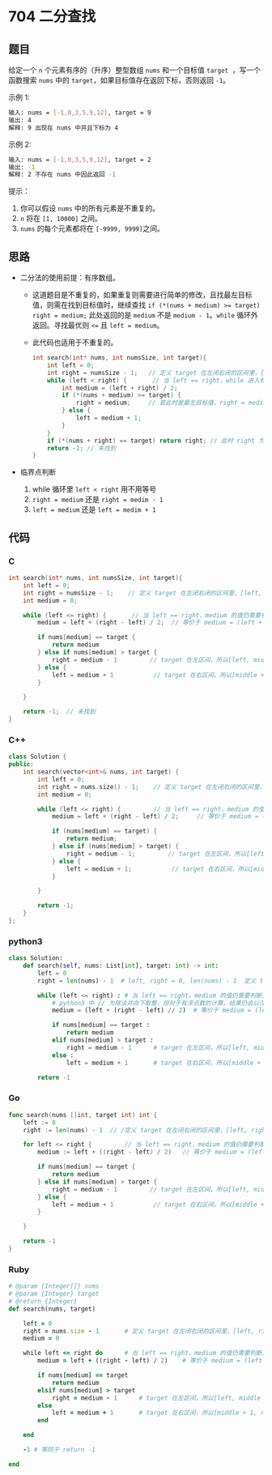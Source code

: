 # 704 二分查找

## 题目

给定一个 `n` 个元素有序的（升序）整型数组 `nums` 和一个目标值 `target`  ，写一个函数搜索 `nums` 中的 `target`，如果目标值存在返回下标，否则返回 `-1`。

示例 1:

``` bash
输入: nums = [-1,0,3,5,9,12], target = 9
输出: 4
解释: 9 出现在 nums 中并且下标为 4
```

示例 2:

``` bash
输入: nums = [-1,0,3,5,9,12], target = 2
输出: -1
解释: 2 不存在 nums 中因此返回 -1
```

提示：

1. 你可以假设 `nums` 中的所有元素是不重复的。
2. `n` 将在 `[1, 10000]` 之间。
3. `nums` 的每个元素都将在 `[-9999, 9999]`之间。

## 思路

* 二分法的使用前提：有序数组。
  * 这道题目是不重复的，如果重复则需要进行简单的修改，且找最左目标值，则需在找到目标值时，继续查找 `if (*(nums + medium) >= target) right = medium;` 此处返回的是 `medium` 不是 `medium - 1`。`while` 循环外返回。寻找最优则 `<=` 且 `left = medium`。
  * 此代码也适用于不重复的。

    ``` c
    int search(int* nums, int numsSize, int target){
        int left = 0;
        int right = numsSize - 1;   // 定义 target 在左闭右闭的区间里，[left, right]
        while (left < right) {       // 当 left == right，while 进入死循环，所以用 <
            int medium = (left + right) / 2;
            if (*(nums + medium) >= target) {
                right = medium;     // 若此时是最左目标值，right = medium -1 会导致找不到 target
            } else {
                left = medium + 1;
            } 
        }
        if (*(nums + right) == target) return right; // 此时 right 为最左目标值
        return -1; // 未找到
    }
    ```

* 临界点判断
  1. while 循环里 `left < right` 用不用等号
  2. `right = medium` 还是 `right = medim - 1`
  3. `left = medium` 还是 `left = medim + 1`

## 代码

### C

``` c
int search(int* nums, int numsSize, int target){
    int left = 0;
    int right = numsSize - 1;    // 定义 target 在左闭右闭的区间里，[left, right]
    int medium = 0;

    while (left <= right) {       // 当 left == right，medium 的值仍需要判断，所以用 <=
        medium = left + (right - left) / 2;  // 等价于 medium = (left + right) / 2;，防止 left + right 的值过大溢出。

        if nums[medium] == target {
            return medium
        } else if nums[medium] > target {
            right = medium - 1         // target 在左区间，所以[left, middle - 1]
        } else {
            left = medium + 1           // target 在右区间，所以[middle + 1, right]
        }

    }

    return -1;  // 未找到
}
```

### C++

``` c++
class Solution {
public:
    int search(vector<int>& nums, int target) {
        int left = 0;
        int right = nums.size() - 1;    // 定义 target 在左闭右闭的区间里，[left, right]。sizeof(nums) 是用来求对象所占内存空间的大小。
        int medium = 0;

        while (left <= right) {         // 当 left == right，medium 的值仍需要判断，所以用 <=
            medium = left + (right - left) / 2;     // 等价于 medium = (left + right) / 2;，防止 left + right 的值过大溢出。

            if (nums[medium] == target) {
                return medium;
            } else if (nums[medium] > target) {
                right = medium - 1;         // target 在左区间，所以[left, middle - 1]
            } else {
                left = medium + 1;           // target 在右区间，所以[middle + 1, right]
            }

        }

        return -1;
    }
};
```

### python3

``` python
class Solution:
    def search(self, nums: List[int], target: int) -> int:
        left = 0
        right = len(nums) - 1  # left, right = 0, len(nums) - 1  定义 target 在左闭右闭的区间里，[left, right]

        while (left <= right) : # 当 left == right，medium 的值仍需要判断，所以用 <=
            # python3 中 // 为除法并向下取整，但对于有浮点数的计算，结果仍会以浮点数形式返回
            medium = (left + (right - left) // 2)  # 等价于 medium = (left + right) / 2;，防止 left + right 的值过大溢出。

            if nums[medium] == target :
                return medium
            elif nums[medium] > target : 
                right = medium - 1      # target 在左区间，所以[left, middle - 1]
            else :
                left = medium + 1       # target 在右区间，所以[middle + 1, right]

        return -1
```

### Go

``` go
func search(nums []int, target int) int {
    left := 0
    right := len(nums) - 1  // /定义 target 在左闭右闭的区间里，[left, right]

    for left <= right {         // 当 left == right，medium 的值仍需要判断，所以用 <=
        medium := left + ((right - left) / 2)   // 等价于 medium = (left + right) / 2;，防止 left + right 的值过大溢出。

        if nums[medium] == target {
            return medium
        } else if nums[medium] > target {
            right = medium - 1         // target 在左区间，所以[left, middle - 1]
        } else {
            left = medium + 1           // target 在右区间，所以[middle + 1, right]
        }

    }

    return -1
}
```

### Ruby

``` ruby
# @param {Integer[]} nums
# @param {Integer} target
# @return {Integer}
def search(nums, target)

    left = 0
    right = nums.size - 1       # 定义 target 在左闭右闭的区间里，[left, right]
    medium = 0

    while left <= right do      # 当 left == right，medium 的值仍需要判断，所以用 <=
        medium = left + ((right - left) / 2)    # 等价于 medium = (left + right) / 2;，防止 left + right 的值过大溢出。

        if nums[medium] == target
            return medium
        elsif nums[medium] > target
            right = medium - 1      # target 在左区间，所以[left, middle - 1]
        else
            left = medium + 1       # target 在右区间，所以[middle + 1, right]
        end

    end

    -1 # 等同于 return -1

end
```
